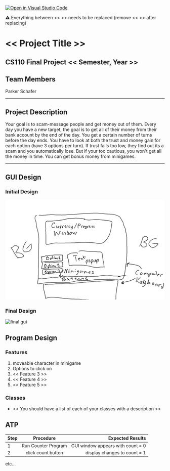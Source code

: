[![Open in Visual Studio Code](https://classroom.github.com/assets/open-in-vscode-718a45dd9cf7e7f842a935f5ebbe5719a5e09af4491e668f4dbf3b35d5cca122.svg)](https://classroom.github.com/online_ide?assignment_repo_id=14587785&assignment_repo_type=AssignmentRepo)

:warning: Everything between << >> needs to be replaced (remove << >> after replacing)

# << Project Title >>
## CS110 Final Project  << Semester, Year >>

## Team Members

Parker Schafer

***

## Project Description

Your goal is to scam-message people and get money out of them. Every day you have a new target, the goal is to get all of their money from their bank account by the end of the day. You get a certain number of turns before the day ends. You have to look at both the trust and money gain for each option (have 3 options per turn). If trust falls too low, they find out its a scam and you automatically lose. But if your too cautious, you won't get all the money in time. You can get bonus money from minigames.

***    

## GUI Design

### Initial Design

![initial gui](assets/gui.jpg)

### Final Design

![final gui](assets/finalgui.jpg)

## Program Design

### Features

1. moveable character in minigame
2. Options to click on
3. << Feature 3 >>
4. << Feature 4 >>
5. << Feature 5 >>

### Classes

- << You should have a list of each of your classes with a description >>

## ATP

| Step                 |Procedure             |Expected Results                   |
|----------------------|:--------------------:|----------------------------------:|
|  1                   | Run Counter Program  |GUI window appears with count = 0  |
|  2                   | click count button   | display changes to count = 1      |
etc...
